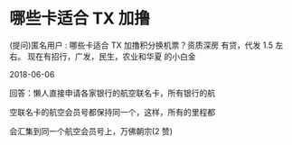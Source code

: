 # 哪些卡适合 TX 加撸

(提问)匿名用户 : 哪些卡适合 TX 加撸积分换机票？资质深房 有贷，代发 1.5 左右。 现在有招行，广发，民生，农业和华夏 的小白金

2018-06-06

回答：懒人直接申请各家银行的航空联名卡，所有银行的航

空联名卡的航空会员号都保持同一个，这样，所有的里程都

会汇集到同一个航空会员号上，万佛朝宗(2 赞)